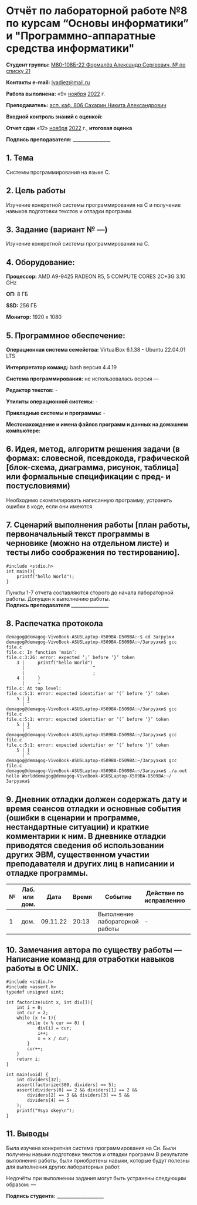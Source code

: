 # Отчёт по лабораторной работе №8 по курсам “Основы информатики” и "Программно-аппаратные средства информатики"

<b>Студент группы:</b> <ins>М80-108Б-22 Формалёв Александр Сергеевич, № по списку 21</ins> 

<b>Контакты e-mail:</b> <ins>lyadiez@mail.ru</ins>

<b>Работа выполнена:</b> «9» <ins>ноября</ins> <ins>2022</ins> г.

<b>Преподаватель:</b> <ins>асп. каф. 806 Сахарин Никита Александрович</ins>

<b>Входной контроль знаний с оценкой:</b> <ins> </ins>

<b>Отчет сдан</b> «12» <ins>ноября</ins> <ins>2022</ins> г., <b>итоговая оценка</b> <ins> </ins>

<b>Подпись преподавателя:</b> ________________

## 1. Тема
Системы программирования на языке C.
## 2. Цель работы
Изучение конкретной системы программирования на C и получение навыков подготовки текстов и отладки программ.
## 3. Задание (вариант № —)
Изучение конкретной системы программирования на C.

## 4. Оборудование:

<b>Процессор:</b> AMD A9-9425 RADEON R5, 5 COMPUTE CORES 2C+3G 3.10 GHz <br/>

<b>ОП:</b> 8 ГБ <br/>

<b>SSD:</b> 256 ГБ<br/>

<b>Монитор:</b> 1920 х 1080 <br/>

## 5. Программное обеспечение:
<b>Операционная система семейства:</b> VirtualBox 6.1.38 - Ubuntu 22.04.01 LTS<br/>

<b>Интерпретатор команд:</b> bash версия 4.4.19<br/>

<b>Система программирования:</b> не использовалась версия —<br/>

<b>Редактор текстов:</b> -

<b>Утилиты операционной системы:</b> -

<b>Прикладные системы и программы:</b> -

<b>Местонахождение и имена файлов программ и данных на домашнем компьютере:</b>

## 6. Идея, метод, алгоритм решения задачи (в формах: словесной, псевдокода, графической [блок-схема, диаграмма, рисунок, таблица] или формальные спецификации с пред- и постусловиями)
Необходимо скомпилировать написанную программу, устранить ошибки в коде, если они имеются.

## 7. Сценарий выполнения работы [план работы, первоначальный текст программы в черновике (можно на отдельном листе) и тесты либо соображения по тестированию].
```
#include <stdio.h>
int main(){
    printf("hello World");
}
```

Пункты 1-7 отчета составляются сторого до начала лабораторной работы.
Допущен к выполнению работы.  
<b>Подпись преподавателя</b> ________________

## 8. Распечатка протокола 
```
demagog@demagog-VivoBook-ASUSLaptop-X509BA-D509BA:~$ cd Загрузки
demagog@demagog-VivoBook-ASUSLaptop-X509BA-D509BA:~/Загрузки$ gcc file.c
file.c: In function ‘main’:
file.c:3:26: error: expected ‘;’ before ‘}’ token
    3 |     printf("hello World")
      |                          ^
      |                          ;
    4 |     }
      |     ~                     
file.c: At top level:
file.c:5:1: error: expected identifier or ‘(’ before ‘}’ token
    5 | }
      | ^
demagog@demagog-VivoBook-ASUSLaptop-X509BA-D509BA:~/Загрузки$ gcc file.c
file.c:5:1: error: expected identifier or ‘(’ before ‘}’ token
    5 | }
      | ^
demagog@demagog-VivoBook-ASUSLaptop-X509BA-D509BA:~/Загрузки$ gcc file.c
file.c:5:1: error: expected identifier or ‘(’ before ‘}’ token
    5 | }
      | ^
demagog@demagog-VivoBook-ASUSLaptop-X509BA-D509BA:~/Загрузки$ gcc file.c
demagog@demagog-VivoBook-ASUSLaptop-X509BA-D509BA:~/Загрузки$ ./a.out
hello Worlddemagog@demagog-VivoBook-ASUSLaptop-X509BA-D509BA:~/Загрузки$ 
```

## 9. Дневник отладки должен содержать дату и время сеансов отладки и основные события (ошибки в сценарии и программе, нестандартные ситуации) и краткие комментарии к ним. В дневнике отладки приводятся сведения об использовании других ЭВМ, существенном участии преподавателя и других лиц в написании и отладке программы.

| № |  Лаб. или дом. | Дата | Время | Событие | Действие по исправлению | Примечание |
| ------ | ------ | ------ | ------ | ------ | ------ | ------ |
| 1 | дом. | 09.11.22 | 20:13 | Выполнение лабораторной работы | - | - |
## 10. Замечания автора по существу работы — Написание команд для отработки навыков работы в ОС UNIX.
```
#include <stdio.h>
#include <assert.h>
typedef unsigned uint;

int factorize(uint x, int div[]){
    int i = 0;
    int cur = 2;
    while (x != 1){
        while (x % cur == 0) {
            div[i] = cur;
            i++;
            x = x / cur;
        }
        cur++;
    }
    return i;
}

int main(void) {
    int dividers[32];
    assert(factorize(300, dividers) == 5);
    assert(dividers[0] == 2 && dividers[1] == 2 &&
        dividers[2] == 3 && dividers[3] == 5 &&
        dividers[4] == 5
    );
    printf("Vsyo okey\n");
}
```

## 11. Выводы
Была изучена конкретная система программирования на Си. Были получены навыки подготовки текстов и отладки программ.В результате выполнения работы, были приобретены навыки, которые будут полезны для выполнения других лабораторных работ.

Недочёты при выполнении задания могут быть устранены следующим образом: —

<b>Подпись студента:</b> ____________________
